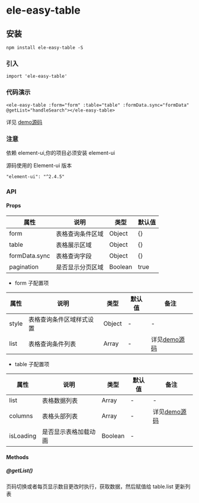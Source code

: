 # ele-easy-table

## 安装
```
npm install ele-easy-table -S
```

### 引入

```
import 'ele-easy-table'
```

### 代码演示

```
<ele-easy-table :form="form" :table="table" :formData.sync="formData" @getList="handleSearch"></ele-easy-table>
```

详见 [demo源码](https://github.com/vincentzyc/ele-easy-table/blob/master/src/components/ele-easy-table-demo.vue)

### 注意

依赖 element-ui,你的项目必须安装 element-ui

源码使用的 Element-ui 版本

```
"element-ui": "^2.4.5"
```

### API

#### Props
|属性 | 说明 | 类型 | 默认值 |
|----|-----|------|------|
|form|表格查询条件区域|Object|{}|
|table|表格展示区域|Object|{}|
|formData.sync|表格查询字段|Object|{}|
|pagination|是否显示分页区域|Boolean|true|


- form 子配置项

|属性 | 说明 | 类型 | 默认值 | 备注 |
|----|-----|------|------|------|
|style|表格查询条件区域样式设置|Object|-|-|
|list|表格查询条件列表|Array|-|详见[demo源码](https://github.com/vincentzyc/ele-easy-table/blob/master/src/components/ele-easy-table-demo.vue)|

- table 子配置项

|属性 | 说明 | 类型 | 默认值 | 备注 |
|----|-----|------|------|------|
|list|表格数据列表|Array|-|-|
|columns|表格头部列表|Array|-|详见[demo源码](https://github.com/vincentzyc/ele-easy-table/blob/master/src/components/ele-easy-table-demo.vue)|
|isLoading|是否显示表格加载动画|Boolean|-|


#### Methods

##### @getList()
页码切换或者每页显示数目更改时执行，获取数据，然后赋值给 table.list 更新列表